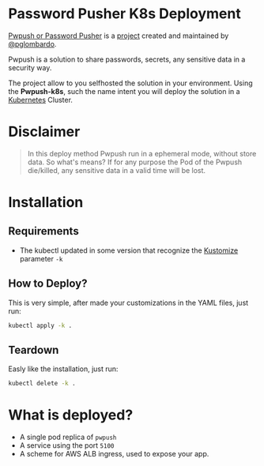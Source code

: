 # Password Pusher K8s Deployment

[Pwpush or Password Pusher](https://pwpush.com/) is a [project](https://github.com/pglombardo/PasswordPusher) created and maintained by [@pglombardo](https://github.com/pglombardo). 

Pwpush is a solution to share passwords, secrets, any sensitive data in a security way.

The project allow to you selfhosted the solution in your environment. Using the **Pwpush-k8s**, such the name intent you will deploy the solution in a [Kubernetes](https://kubernetes.io/) Cluster.

# Disclaimer

> In this deploy method Pwpush run in a ephemeral mode, without store data. 
> So what's means? If for any purpose the Pod of the Pwpush die/killed, any sensitive data in a valid time will be lost.

# Installation

## Requirements

- The kubectl updated in some version that recognize the [Kustomize](https://kustomize.io/) parameter `-k`

## How to Deploy?

This is very simple, after made your customizations in the YAML files, just run:

```sh
kubectl apply -k .
```

## Teardown

Easly like the installation, just run:

```sh
kubectl delete -k .
```
# What is deployed?

- A single pod replica of `pwpush`
- A service using the port `5100`
- A scheme for AWS ALB ingress, used to expose your app.